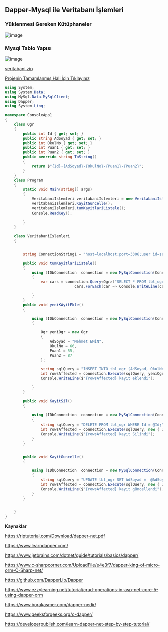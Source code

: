 ## Dapper-Mysql ile Veritabanı İşlemleri ##

### Yüklenmesi Gereken Kütüphaneler ###

![image](https://user-images.githubusercontent.com/28144917/156490303-cff9c336-98da-4d58-a953-88e8a69664b4.png)


### Mysql Tablo Yapısı ###

![image](https://user-images.githubusercontent.com/28144917/156490264-64cfc5eb-b6ec-4e5f-a67f-119773b640f5.png)

[veritabani.zip](https://github.com/sahinmansuroglu/NtpDersiDonem2/files/8624935/veritabani.zip)




[Projenin Tamamlanmış Hali İçin Tıklayınız](https://github.com/sahinmansuroglu/NtpDersiDonem2/files/8174746/CalisanPRoje.zip)

```csharp 
using System;
using System.Data;
using MySql.Data.MySqlClient;
using Dapper;
using System.Linq;

namespace ConsoleApp1
{
    class Ogr
    {
        public int Id { get; set; }
        public string AdSoyad { get; set; }
        public int OkulNo { get; set; }
        public int Puan1 { get; set; }
        public int Puan2 { get; set; }
        public override string ToString()
        {
            return $"{Id}-{AdSoyad}-{OkulNo}-{Puan1}-{Puan2}";
        }
    }
    class Program
    {
        static void Main(string[] args)
        {
            VeritabaniIslemleri veritabaniIslemleri = new VeritabaniIslemleri();
            veritabaniIslemleri.KayitGuncelle();
            veritabaniIslemleri.tumKayitlariListele();
            Console.ReadKey();
           
        }
    }

    class VeritabaniIslemleri
    {


        string ConnectionString1 = "host=localhost;port=3306;user id=sahin;password=1234;database=eokul;";

        public void tumKayitlariListele()
        {
            using (IDbConnection  connection = new MySqlConnection(ConnectionString1))
            {
                var cars = connection.Query<Ogr>("SELECT * FROM tbl_ogr  ; ").ToList();
                               cars.ForEach(car => Console.WriteLine(car));

            }
        }
        public void yeniKAyitEkle()
        {

            using (IDbConnection  connection = new MySqlConnection(ConnectionString1))
            {

                Ogr yeniOgr = new Ogr
                {
                    AdSoyad = "Mehmet EMİN",
                    OkulNo = 66,
                    Puan1 = 55,
                    Puan2 = 87
                };

                string sqlQuery = "INSERT INTO tbl_ogr (AdSoyad, OkulNo,Puan1,Puan2) VALUES(@AdSoyad, @OkulNo,@Puan1,@Puan2)";
                int rowsAffected = connection.Execute(sqlQuery, yeniOgr);
                Console.WriteLine($"{rowsAffected} kayıt eklendi");

            }
        }

        public void KayitSil()
        {
         
            using (IDbConnection  connection = new MySqlConnection(ConnectionString1))
            {
                string sqlQuery = "DELETE FROM tbl_ogr WHERE Id = @Id;";
                int rowsAffected = connection.Execute(sqlQuery, new { Id = 3 });
                Console.WriteLine($"{rowsAffected} kayıt Silindi");
            }
        }


        public void KayitGuncelle()
        {

            using (IDbConnection  connection = new MySqlConnection(ConnectionString1))
            {
                string sqlQuery = "UPDATE tbl_ogr SET AdSoyad =  @AdSoyad WHERE Id = @Id;";
                int rowsAffected = connection.Execute(sqlQuery, new { Id = 2, AdSoyad = "Şahin MANSUROĞLU" });
                Console.WriteLine($"{rowsAffected} kayıt güncellendi");
            }
        }
        

    }
}

```
**Kaynaklar**

https://riptutorial.com/Download/dapper-net.pdf

https://www.learndapper.com/

https://www.jetbrains.com/dotnet/guide/tutorials/basics/dapper/

https://www.c-sharpcorner.com/UploadFile/e4e3f7/dapper-king-of-micro-orm-C-Sharp-net/

https://github.com/DapperLib/Dapper

https://www.ezzylearning.net/tutorial/crud-operations-in-asp-net-core-5-using-dapper-orm

https://www.borakasmer.com/dapper-nedir/

https://www.geeksforgeeks.org/c-dapper/

https://developerpublish.com/learn-dapper-net-step-by-step-tutorial/
